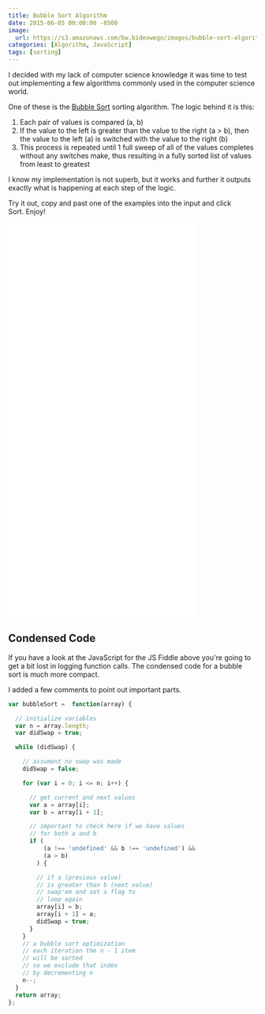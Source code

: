 ```yaml
---
title: Bubble Sort Algorithm
date: 2015-06-05 00:00:00 -0500
image:
  url: https://s3.amazonaws.com/bw.bideowego/images/bubble-sort-algorithm.jpg
categories: [Algorithm, JavaScript]
tags: [sorting]
---
```



I decided with my lack of computer science knowledge it was time to test out implementing a few algorithms commonly used in the computer science world.

One of these is the <a href="https://en.wikipedia.org/wiki/Bubble_sort" target="_blank">Bubble Sort</a> sorting algorithm. The logic behind it is this:
<ol>
  <li>Each pair of values is compared (a, b)</li>
  <li>If the value to the left is greater than the value to the right (a &gt; b), then the value to the left (a) is switched with the value to the right (b)</li>
  <li>This process is repeated until 1 full sweep of all of the values completes without any switches make, thus resulting in a fully sorted list of values from least to greatest</li>
</ol>
I know my implementation is not superb, but it works and further it outputs exactly what is happening at each step of the logic.

Try it out, copy and past one of the examples into the input and click Sort. Enjoy!

<iframe class="center-block" width="75%" height="800" src="//jsfiddle.net/BideoWego/oafhqLaa/embedded/result,js,html,css" allowfullscreen="allowfullscreen" frameborder="0"></iframe>


## Condensed Code

If you have a look at the JavaScript for the JS Fiddle above you're going to get a bit lost in logging function calls. The condensed code for a bubble sort is much more compact.

I added a few comments to point out important parts.



```javascript
var bubbleSort =  function(array) {

  // initialize variables
  var n = array.length;
  var didSwap = true;

  while (didSwap) {

    // assument no swap was made
    didSwap = false;

    for (var i = 0; i <= n; i++) {

      // get current and next values
      var a = array[i];
      var b = array[i + 1];

      // important to check here if we have values
      // for both a and b
      if (
          (a !== 'undefined' && b !== 'undefined') &&
          (a > b)
        ) {

        // if a (previous value)
        // is greater than b (next value)
        // swap'em and set a flag to
        // loop again
        array[i] = b;
        array[i + 1] = a;
        didSwap = true;
      }
    }
    // a bubble sort optimization
    // each iteration the n - 1 item
    // will be sorted
    // so we exclude that index
    // by decrementing n
    n--;
  }
  return array;
};
```



